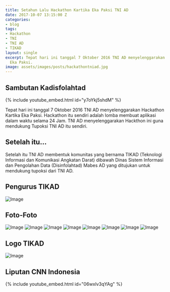 ```yaml
---
title: Setahun Lalu Hackathon Kartika Eka Paksi TNI AD
date: 2017-10-07 13:15:00 Z
categories:
- blog
tags:
- Hackathon
- TNI
- TNI AD
- TIKAD
layout: single
excerpt: Tepat hari ini tanggal 7 Oktober 2016 TNI AD menyelenggarakan Hackathon Kartika
  Eka Paksi.
image: assets/images/posts/hackathontniad.jpg
---
```


## Sambutan Kadisfolahtad
{% include youtube_embed.html id="y7oYkj5shdM" %}

Tepat hari ini tanggal 7 Oktober 2016 TNI AD menyelenggarakan Hackathon Kartika Eka Paksi. Hackathon itu sendiri adalah lomba membuat aplikasi dalam waktu selama 24 Jam. TNI AD menyelenggarakan Hackthon ini guna mendukung Tupoksi TNI AD itu sendiri.
 

## Setelah itu...
Setelah itu TNI AD membentuk komunitas yang bernama TIKAD (Teknologi Informasi dan Komunikasi Angkatan Darat) dibawah Dinas Sistem Informasi dan Pengolahan Data (Disinfolahtad) Mabes AD yang ditujukan untuk mendukung tupoksi dari TNI AD.

## Pengurus TIKAD
![Image](https://firebasestorage.googleapis.com/v0/b/img-storage-d41a0.appspot.com/o/images%2FScreenshot_1.png?alt=media&token=46f0800a-a23c-48b9-b902-212c6f3bfce8)

## Foto-Foto
![Image](https://firebasestorage.googleapis.com/v0/b/img-storage-d41a0.appspot.com/o/images%2Fhackathon-kartika-eka-paksi-cipta-yudha_20161008_120644.jpg?alt=media&token=6698c7e7-9a1f-4066-902b-f952e34c8247)
![Image](https://firebasestorage.googleapis.com/v0/b/img-storage-d41a0.appspot.com/o/images%2Fpenyematan.jpg?alt=media&token=8e734e41-7dae-441f-bc1e-c103912cfa1f)
![Image](https://firebasestorage.googleapis.com/v0/b/img-storage-d41a0.appspot.com/o/images%2F3.jpeg?alt=media&token=1ca1b642-3dfb-4b34-a300-2cc8c2293fa4)
![Image](https://cms.dailysocial.id/wp-content/uploads/2016/10/IMG_8029.jpg)
![Image](https://cms.dailysocial.id/wp-content/uploads/2016/10/IMG_8965.jpg)
![Image](https://firebasestorage.googleapis.com/v0/b/img-storage-d41a0.appspot.com/o/images%2Fhackathon1.jpg?alt=media&token=d9ce137e-e060-44f6-82c7-fa1bb38ac4c0)
![Image](https://firebasestorage.googleapis.com/v0/b/img-storage-d41a0.appspot.com/o/images%2Ffotobareng.jpg?alt=media&token=097815cc-e011-4d23-a799-7d0da5a65a05)
![Image](https://firebasestorage.googleapis.com/v0/b/img-storage-d41a0.appspot.com/o/images%2Fsantai.jpg?alt=media&token=705c4812-4856-4b9d-b129-5a554b22f3b7)

## Logo TIKAD
![Image](https://firebasestorage.googleapis.com/v0/b/img-storage-d41a0.appspot.com/o/images%2FScreenshot_16.png?alt=media&token=e4a9add0-4767-45b5-8f44-b214a33af5ba)

## Liputan CNN Indonesia
{% include youtube_embed.html id="06wxlv3qYAg" %}
